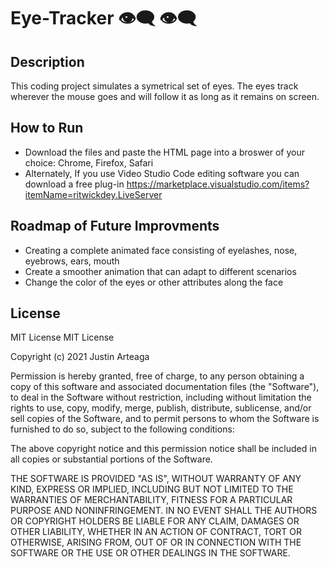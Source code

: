 # Eye-Tracker :eye_speech_bubble: :eye_speech_bubble:
## Description 
This coding project simulates a symetrical set of eyes. The eyes track wherever the mouse goes and will follow it as long as it remains on screen. 
## How to Run
- Download the files and paste the HTML page into a broswer of your choice: Chrome, Firefox, Safari
- Alternately, If you use Video Studio Code editing software you can download a free plug-in https://marketplace.visualstudio.com/items?itemName=ritwickdey.LiveServer
## Roadmap of Future Improvments 
- Creating a complete animated face consisting of eyelashes, nose, eyebrows, ears, mouth
- Create a smoother animation that can adapt to different scenarios
- Change the color of the eyes or other attributes along the face
## License
MIT License
MIT License

Copyright (c) 2021 Justin Arteaga

Permission is hereby granted, free of charge, to any person obtaining a copy of this software and associated documentation files (the "Software"), to deal in the Software without restriction, including without limitation the rights to use, copy, modify, merge, publish, distribute, sublicense, and/or sell copies of the Software, and to permit persons to whom the Software is furnished to do so, subject to the following conditions:

The above copyright notice and this permission notice shall be included in all copies or substantial portions of the Software.

THE SOFTWARE IS PROVIDED "AS IS", WITHOUT WARRANTY OF ANY KIND, EXPRESS OR IMPLIED, INCLUDING BUT NOT LIMITED TO THE WARRANTIES OF MERCHANTABILITY, FITNESS FOR A PARTICULAR PURPOSE AND NONINFRINGEMENT. IN NO EVENT SHALL THE AUTHORS OR COPYRIGHT HOLDERS BE LIABLE FOR ANY CLAIM, DAMAGES OR OTHER LIABILITY, WHETHER IN AN ACTION OF CONTRACT, TORT OR OTHERWISE, ARISING FROM, OUT OF OR IN CONNECTION WITH THE SOFTWARE OR THE USE OR OTHER DEALINGS IN THE SOFTWARE.
